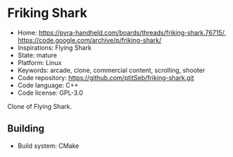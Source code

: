 # Friking Shark

- Home: https://pyra-handheld.com/boards/threads/friking-shark.76715/, https://code.google.com/archive/p/friking-shark/
- Inspirations: Flying Shark
- State: mature
- Platform: Linux
- Keywords: arcade, clone, commercial content, scrolling, shooter
- Code repository: https://github.com/ptitSeb/friking-shark.git
- Code language: C++
- Code license: GPL-3.0

Clone of Flying Shark.

## Building

- Build system: CMake
